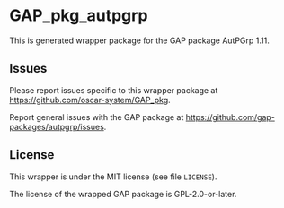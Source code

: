 # GAP_pkg_autpgrp

This is generated wrapper package for the GAP package AutPGrp 1.11.

## Issues

Please report issues specific to this wrapper package at <https://github.com/oscar-system/GAP_pkg>.

Report general issues with the GAP package at <https://github.com/gap-packages/autpgrp/issues>.

## License

This wrapper is under the MIT license (see file `LICENSE`).

The license of the wrapped GAP package is GPL-2.0-or-later.
